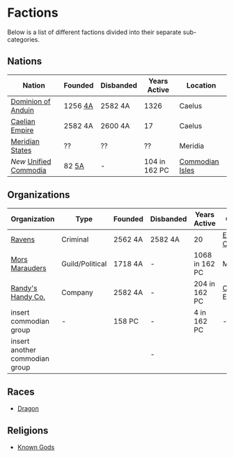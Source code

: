 # Factions

Below is a list of different factions divided into their separate sub-categories.

## Nations

| Nation | Founded | Disbanded | Years Active | Location |
| - | - | - | - | - |
| [Dominion of Anduin](Nations/dominion_of_anduin.md) | 1256 [4A](../Events/timeline.md#4th---age-of-the-ancients) | 2582 4A | 1326 | Caelus |
| [Caelian Empire](Nations/caelian_empire.md) | 2582 4A | 2600 4A | 17 | Caelus |
| [Meridian States](Nations/meridian_states.md) | ?? | ?? | ?? | Meridia |
| *New* [Unified Commodia](Nations/unified_commodia.md) | 82 [5A](../Events/timeline.md#5th---age-of-the-kings) | - | 104 in 162 PC | [Commodian Isles](../Locations/Land/commodian_isles.md) |

## Organizations

| Organization | Type | Founded | Disbanded | Years Active | Origin | Membership |
| - | - | - | - | - | - | - |
| [Ravens](Organizations/ravens.md) | Criminal | 2562 4A | 2582 4A | 20 |[Ebrihan, Caelus](../Locations/Land/caelus.md#ebrihan) | 2000 in 2582 4A |
| [Mors Marauders](Organizations/mors_marauders.md) | Guild/Political | 1718 4A | - | 1068 in 162 PC | Meridia | 8,000-15,000 in 162 PC |
| [Randy's Handy Co.](Organizations/randys_co.md) | Company | 2582 4A | - | 204 in 162 PC | [Orham](../Locations/Towns/orham.md), Ebrihan | ?? |
| insert commodian group | - | 158 PC | - | 4 in 162 PC | - | - |
| insert another commodian group | | | - | | | |

## Races

- [Dragon](Races/dragon.md)

## Religions

- [Known Gods](Religions/gods.md)